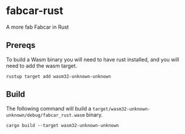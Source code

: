 # fabcar-rust

A more fab Fabcar in Rust

## Prereqs

To build a Wasm binary you will need to have rust installed, and you will need to add the wasm target.

```
rustup target add wasm32-unknown-unknown
```

## Build

The following command will build a `target/wasm32-unknown-unknown/debug/fabcar_rust.wasm` binary.

```
cargo build --target wasm32-unknown-unknown
```
